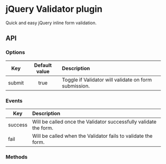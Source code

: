 # jQuery Validator plugin #

Quick and easy jQuery inline form validation.

## API ##

### Options ###

| Key | Default value | Description |
| - |:-:|:-|
| submit | true | Toggle if Validator will validate on form submission.  |

### Events ###

| Key | Description |
| - |:- |
| success | Will be called once the Validator successfully validate the form. |
| fail | Will be called when the Validator fails to validate the form. |

### Methods ###

